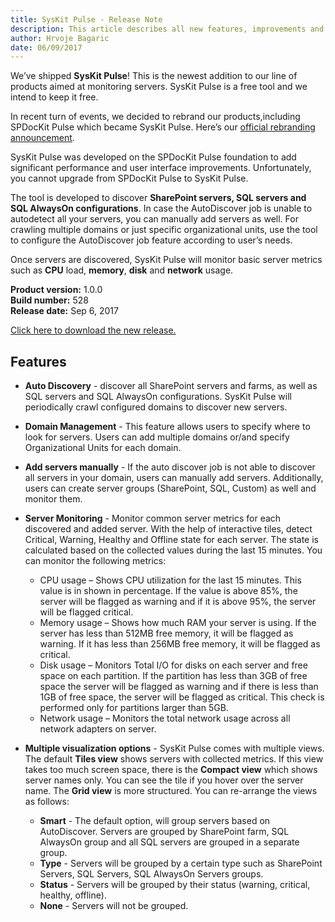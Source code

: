 ```yaml
---
title: SysKit Pulse - Release Note
description: This article describes all new features, improvements and bug fixes delivered in SysKit Pulse.
author: Hrvoje Bagaric
date: 06/09/2017
---
```


We’ve shipped __SysKit Pulse__! This is the newest addition to our line of products aimed at monitoring servers. SysKit Pulse is a free tool and we intend to keep it free.

 In recent turn of events, we decided to rebrand our products,including SPDocKit Pulse which became SysKit Pulse. Here’s our [official rebranding announcement](https://www.syskit.com/blog/rebranding-announcement-syskit).

SysKit Pulse was developed on the SPDocKit Pulse foundation to add significant performance and user interface improvements. Unfortunately, you cannot upgrade from SPDocKit Pulse to SysKit Pulse.

The tool is developed to discover __SharePoint servers, SQL servers and SQL AlwaysOn configurations__. In case the AutoDiscover job is unable to autodetect all your servers, you can manually add servers as well. For crawling multiple domains or just specific organizational units, use the tool to configure the AutoDiscover job feature according to user’s needs.

Once servers are discovered, SysKit Pulse will monitor basic server metrics such as __CPU__ load, __memory__, __disk__ and __network__ usage. 

__Product version:__ 1.0.0  
__Build number:__   528    
__Release date:__ Sep 6, 2017  


[Click here to download the new release.](https://www.syskit.com/products/pulse#download/)

## Features 

* __Auto Discovery__ - discover all SharePoint servers and farms, as well as SQL servers and SQL AlwaysOn configurations. SysKit Pulse will periodically crawl configured domains to discover new servers.

* __Domain Management__ - This feature allows users to specify where to look for servers. Users can add multiple domains or/and specify Organizational Units for each domain.

* __Add servers manually__ - If the auto discover job is not able to discover all servers in your domain, users can manually add servers. Additionally, users can create server groups (SharePoint, SQL, Custom) as well and monitor them.

* __Server Monitoring__ - Monitor common server metrics for each discovered and added server. With the help of interactive tiles, detect Critical, Warning, Healthy and Offline state for each server. The state is calculated based on the collected values during the last 15 minutes. You can monitor the following metrics:
  * CPU usage – Shows CPU utilization for the last 15 minutes. This value is in shown in percentage. If the value is above 85%, the server will be flagged as warning and if it is above 95%, the server will be flagged critical.
  * Memory usage – Shows how much RAM your server is using. If the server has less than 512MB free memory, it will be flagged as warning. If it has less than 256MB free memory, it will be flagged as critical.
  * Disk usage – Monitors Total I/O for disks on each server and free space on each partition. If the partition has less than 3GB of free space the server will be flagged as warning and if there is less than 1GB of free space, the server will be flagged as critical. This check is performed only for partitions larger than 5GB.
  * Network usage – Monitors the total network usage across all network adapters on server.

* __Multiple visualization options__ - SysKit Pulse comes with multiple views. The default __Tiles view__ shows servers with collected metrics. If this view takes too much screen space, there is the __Compact view__ which shows server names only. You can see the tile if you hover over the server name. The __Grid view__ is more structured. You can re-arrange the views as follows:
  * __Smart__ - The default option, will group servers based on AutoDiscover. Servers are grouped by SharePoint farm, SQL AlwaysOn group and all SQL servers are grouped in a separate group.
  * __Type__ - Servers will be grouped by a certain type such as SharePoint Servers, SQL Servers, SQL AlwaysOn Servers groups.
  * __Status__ - Servers will be grouped by their status (warning, critical, healthy, offline).
  * __None__ - Servers will not be grouped.
